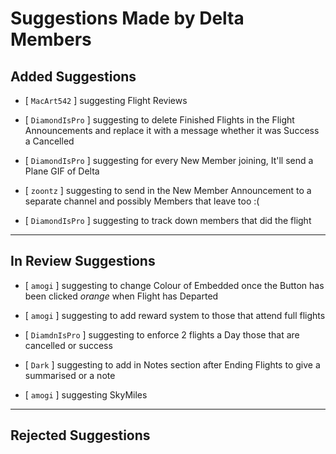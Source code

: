 # **Suggestions Made by Delta Members**

## **Added Suggestions**

- [ `MacArt542` ] suggesting Flight Reviews

- [ `DiamondIsPro` ] suggesting to delete Finished Flights in the Flight Announcements and replace it with a message whether it was Success a Cancelled

- [ `DiamondIsPro` ] suggesting for every New Member joining, It'll send a Plane GIF of Delta 

- [ `zoontz` ] suggesting to send in the New Member Announcement to a separate channel and possibly Members that leave too :(

- [ `DiamondIsPro` ] suggesting to track down members that did the flight


---------------------------------------------------------------------
## **In Review Suggestions**

- [ `amogi` ] suggesting to change Colour of Embedded once the Button has been clicked *orange* when Flight has Departed

- [ `amogi` ] suggesting to add reward system to those that attend full flights

- [ `DiamdnIsPro` ] suggesting to enforce 2 flights a Day those that are cancelled or success 

- [ `Dark` ] suggesting to add in Notes section after Ending Flights to give a summarised or a note 

- [ `amogi` ] suggesting SkyMiles 
    
---------------------------------------------------------------------
## **Rejected Suggestions**
